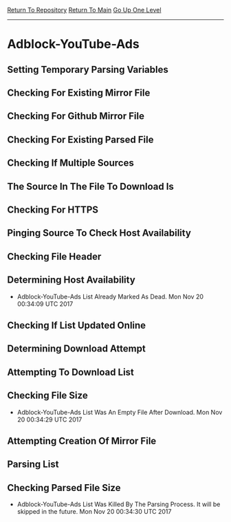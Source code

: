 [Return To Repository](https://github.com/deathbybandaid/piholeparser/)
[Return To Main](https://github.com/deathbybandaid/piholeparser/blob/master/RecentRunLogs/Mainlog.md)
[Go Up One Level](https://github.com/deathbybandaid/piholeparser/blob/master/RecentRunLogs/TopLevelScripts/30-Processing-Blacklists.md)
____________________________________
# Adblock-YouTube-Ads
## Setting Temporary Parsing Variables
## Checking For Existing Mirror File
## Checking For Github Mirror File
## Checking For Existing Parsed File
## Checking If Multiple Sources
## The Source In The File To Download Is
## Checking For HTTPS
## Pinging Source To Check Host Availability
## Checking File Header
## Determining Host Availability
* Adblock-YouTube-Ads List Already Marked As Dead. Mon Nov 20 00:34:09 UTC 2017
## Checking If List Updated Online
## Determining Download Attempt
## Attempting To Download List
## Checking File Size
* Adblock-YouTube-Ads List Was An Empty File After Download. Mon Nov 20 00:34:29 UTC 2017
## Attempting Creation Of Mirror File
## Parsing List
## Checking Parsed File Size
* Adblock-YouTube-Ads List Was Killed By The Parsing Process. It will be skipped in the future. Mon Nov 20 00:34:30 UTC 2017
